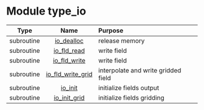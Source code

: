 # Module type_io

| Type | Name | Purpose |
| :--: | :--: | :---------- |
| subroutine | [io_dealloc](https://github.com/JCSDA/saber/tree/develop/src/saber/bump/type_io.F90#L70) | release memory |
| subroutine | [io_fld_read](https://github.com/JCSDA/saber/tree/develop/src/saber/bump/type_io.F90#L103) | write field |
| subroutine | [io_fld_write](https://github.com/JCSDA/saber/tree/develop/src/saber/bump/type_io.F90#L150) | write field |
| subroutine | [io_fld_write_grid](https://github.com/JCSDA/saber/tree/develop/src/saber/bump/type_io.F90#L294) | interpolate and write gridded field |
| subroutine | [io_init](https://github.com/JCSDA/saber/tree/develop/src/saber/bump/type_io.F90#L441) | initialize fields output |
| subroutine | [io_init_grid](https://github.com/JCSDA/saber/tree/develop/src/saber/bump/type_io.F90#L614) | initialize fields gridding |
